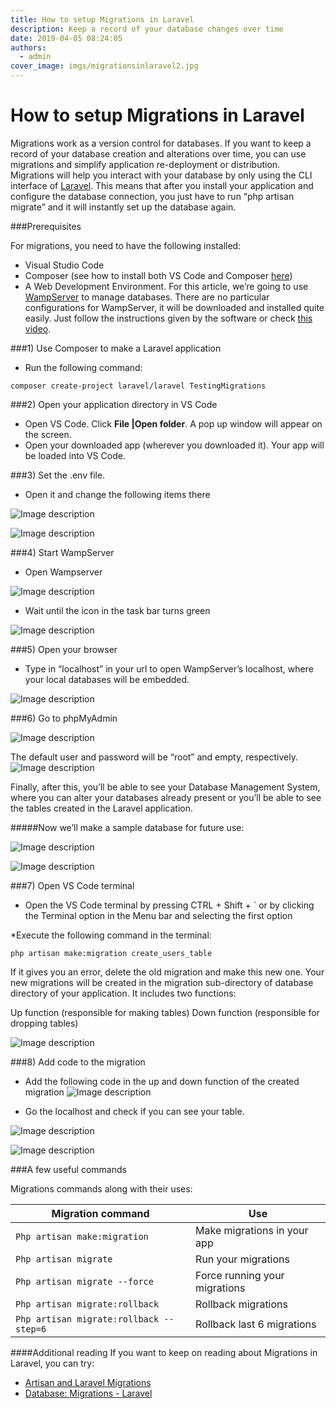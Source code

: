 ```yaml
---
title: How to setup Migrations in Laravel
description: Keep a record of your database changes over time
date: 2019-04-05 08:24:05
authors:
  - admin
cover_image: imgs/migrationsinlaravel2.jpg
---
```


# How to setup Migrations in Laravel

Migrations work as a version control for databases. If you want to keep a record of your database creation and alterations over time, you can use migrations and simplify application re-deployment or distribution. Migrations will help you interact with your database by only using the CLI interface of [Laravel](//https://blog.devsense.com/2019/02/symfony-vs-laravel). This means that after you install your application and configure the database connection, you just have to run “php artisan migrate” and it will instantly set up the database again.

<!-- more -->

###Prerequisites

For migrations, you need to have the following installed:
-	Visual Studio Code 
-	Composer (see how to install both VS Code and Composer [here](//https://blog.devsense.com/2019/03/how-to-install-laravel-for-visual-studio-code#2-install-composer))
-	A Web Development Environment. For this article, we’re going to use [WampServer](//http://www.wampserver.com/en/) to manage databases. 
There are no particular configurations for WampServer, it will be downloaded and installed quite easily. Just follow the instructions given by the software or check [this video](//https://www.youtube.com/watch?v=yj_KWo4pNzE).

###1) Use Composer to make a Laravel application
* Run the following command: 

```
composer create-project laravel/laravel TestingMigrations
```

###2) Open your application directory in VS Code

* Open VS Code. Click **File |Open folder**. A pop up window will appear on the screen.
* Open your downloaded app (wherever you downloaded it). Your app will be loaded into VS Code. 

###3) Set the .env file. 
* Open it and change the following items there

![Image description](https://blog.devsense.com/bl-content/uploads/pages/5863261c711fe9a09593af0ee77d4248/env.png)


![Image description](https://blog.devsense.com/bl-content/uploads/pages/5863261c711fe9a09593af0ee77d4248/itemschange.png)


###4) Start WampServer
* Open Wampserver


![Image description](https://blog.devsense.com/bl-content/uploads/pages/5863261c711fe9a09593af0ee77d4248/wampserver.png)

* Wait until the icon in the task bar turns green

![Image description](https://blog.devsense.com/bl-content/uploads/pages/5863261c711fe9a09593af0ee77d4248/greenicon.png)

###5) Open your browser
* Type in “localhost” in your url to open WampServer’s localhost, where your local databases will be embedded.

![Image description](https://blog.devsense.com/bl-content/uploads/pages/5863261c711fe9a09593af0ee77d4248/localhost.png)

###6) Go to phpMyAdmin

![Image description](https://blog.devsense.com/bl-content/uploads/pages/5863261c711fe9a09593af0ee77d4248/phpmyadmin.png)

The default user and password will be “root” and empty, respectively.
![Image description](https://blog.devsense.com/bl-content/uploads/pages/5863261c711fe9a09593af0ee77d4248/phpmyadmin2.png)

Finally, after this, you’ll be able to see your Database Management System, where you can alter your databases already present or you’ll be able to see the tables created in the Laravel application. 


#####Now we’ll make a sample database for future use:

![Image description](https://blog.devsense.com/bl-content/uploads/pages/5863261c711fe9a09593af0ee77d4248/phpmyadmin2.png)


![Image description](https://blog.devsense.com/bl-content/uploads/pages/5863261c711fe9a09593af0ee77d4248/database.png)


###7) Open VS Code terminal 
* Open the VS Code terminal by pressing CTRL + Shift + `  or by clicking the Terminal option in the Menu bar and selecting the first option

*Execute the following command in the terminal: 

```
php artisan make:migration create_users_table
```


If it gives you an error, delete the old migration and make this new one.
Your new migrations will be created in the migration sub-directory of database directory of your application. It includes two functions:

Up function (responsible for making tables)
Down function (responsible for dropping tables)


![Image description](https://blog.devsense.com/bl-content/uploads/pages/5863261c711fe9a09593af0ee77d4248/upfuncion.png)

###8) Add code to the migration
* Add the following code in the up and down function of the created migration
![Image description](https://blog.devsense.com/bl-content/uploads/pages/5863261c711fe9a09593af0ee77d4248/createdmigration.png)

* Go the localhost and check if you can see your table.

![Image description](https://blog.devsense.com/bl-content/uploads/pages/5863261c711fe9a09593af0ee77d4248/table.png)

![Image description](https://blog.devsense.com/bl-content/uploads/pages/5863261c711fe9a09593af0ee77d4248/table2.jpg)


###A few useful commands

Migrations commands along with their uses:

| Migration command | Use |
| ----------- | ----------- |
|```Php artisan make:migration```|Make migrations in your app|
|```Php artisan migrate``` |Run your migrations|
|```Php artisan migrate --force```|Force running your migrations|
|```Php artisan migrate:rollback```|Rollback migrations|
|```Php artisan migrate:rollback --step=6```|Rollback last 6 migrations|




####Additional reading
If you want to keep on reading about Migrations in Laravel, you can try:
* [Artisan and Laravel Migrations](//https://www.sitepoint.com/laravel-migrations/)
* [Database: Migrations - Laravel](//https://laravel.com/docs/5.8/migrations)



        
	                   





